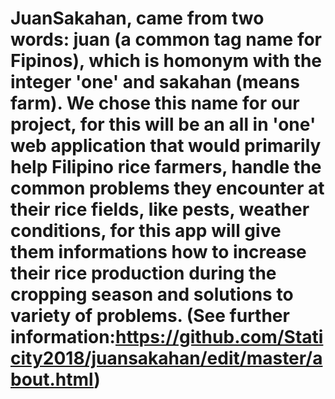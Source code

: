 # JuanSakahan, came from two words: juan (a common tag name for Fipinos), which is homonym with the integer 'one' and sakahan (means farm). We chose this name for our project, for this will be an all in 'one' web application that would primarily help Filipino rice farmers, handle the common problems they encounter at their rice fields, like pests, weather conditions, for this app will give them informations how to increase their rice production during the cropping season and solutions to variety of problems. (See further information:https://github.com/Staticity2018/juansakahan/edit/master/about.html)

